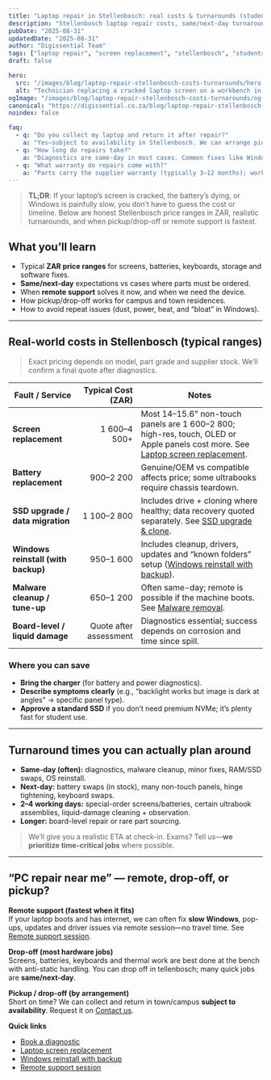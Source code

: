 ```yaml
---
title: "Laptop repair in Stellenbosch: real costs & turnarounds (student-friendly guide)"
description: "Stellenbosch laptop repair costs, same/next-day turnarounds, and when pickup, drop-off or remote support makes sense—screens, batteries, slow Windows."
pubDate: "2025-08-31"
updatedDate: "2025-08-31"
author: "Digissential Team"
tags: ["laptop repair", "screen replacement", "stellenbosch", "students"]
draft: false

hero:
  src: "/images/blog/laptop-repair-stellenbosch-costs-turnarounds/hero.webp"
  alt: "Technician replacing a cracked laptop screen on a workbench in Stellenbosch"
ogImage: "/images/blog/laptop-repair-stellenbosch-costs-turnarounds/og-1200x630.jpg"
canonical: "https://digissential.co.za/blog/laptop-repair-stellenbosch-costs-turnarounds/"
noindex: false

faq:
  - q: "Do you collect my laptop and return it after repair?"
    a: "Yes—subject to availability in Stellenbosch. We can arrange pickup/drop-off for diagnostics, screen work and OS repairs. Ask on [/contact/](/contact/)."
  - q: "How long do repairs take?"
    a: "Diagnostics are same-day in most cases. Common fixes like Windows reinstalls are usually same/next-day. Screen and battery jobs depend on part availability—often next-day if in stock, 2–4 working days if we need to order."
  - q: "What warranty do repairs come with?"
    a: "Parts carry the supplier warranty (typically 3–12 months); workmanship is covered under our CPA-aligned guarantee. You’ll also get a job completion note and lawful e-waste handling where applicable."
---
```


> **TL;DR**: If your laptop’s screen is cracked, the battery’s dying, or Windows is painfully slow, you don’t have to guess the cost or timeline. Below are honest Stellenbosch price ranges in ZAR, realistic turnarounds, and when pickup/drop-off or remote support is fastest.

## What you’ll learn
- Typical **ZAR price ranges** for screens, batteries, keyboards, storage and software fixes.
- **Same/next-day** expectations vs cases where parts must be ordered.
- When **remote support** solves it now, and when we need the device.
- How pickup/drop-off works for campus and town residences.
- How to avoid repeat issues (dust, power, heat, and “bloat” in Windows).

---

## Real-world costs in Stellenbosch (typical ranges)

> Exact pricing depends on model, part grade and supplier stock. We’ll confirm a final quote after diagnostics.

| Fault / Service | Typical Cost (ZAR) | Notes |
|---|---:|---|
| **Screen replacement** | 1 600–4 500+ | Most 14–15.6" non-touch panels are 1 600–2 800; high-res, touch, OLED or Apple panels cost more. See [Laptop screen replacement](/services/laptop-screen-replacement-labour/). |
| **Battery replacement** | 900–2 200 | Genuine/OEM vs compatible affects price; some ultrabooks require chassis teardown. |
| **SSD upgrade / data migration** | 1 100–2 800 | Includes drive + cloning where healthy; data recovery quoted separately. See [SSD upgrade & clone](/services/ssd-upgrade-bundle-clone-swap/). |
| **Windows reinstall (with backup)** | 950–1 600 | Includes cleanup, drivers, updates and “known folders” setup ([Windows reinstall with backup](/services/windows-reinstall-with-backup/)). |
| **Malware cleanup / tune-up** | 650–1 200 | Often same-day; remote is possible if the machine boots. See [Malware removal](/services/virus-malware-removal/). |
| **Board-level / liquid damage** | Quote after assessment | Diagnostics essential; success depends on corrosion and time since spill. |

### Where you can save
- **Bring the charger** (for battery and power diagnostics).
- **Describe symptoms clearly** (e.g., “backlight works but image is dark at angles” → specific panel type).
- **Approve a standard SSD** if you don’t need premium NVMe; it’s plenty fast for student use.

---

## Turnaround times you can actually plan around

- **Same-day (often):** diagnostics, malware cleanup, minor fixes, RAM/SSD swaps, OS reinstall.  
- **Next-day:** battery swaps (in stock), many non-touch panels, hinge tightening, keyboard swaps.  
- **2–4 working days:** special-order screens/batteries, certain ultrabook assemblies, liquid-damage cleaning + observation.  
- **Longer:** board-level repair or rare part sourcing.

> We’ll give you a realistic ETA at check-in. Exams? Tell us—**we prioritize time-critical jobs** where possible.

---

## “PC repair near me” — remote, drop-off, or pickup?

**Remote support (fastest when it fits)**  
If your laptop boots and has internet, we can often fix **slow Windows**, pop-ups, updates and driver issues via remote session—no travel time. See [Remote support session](/services/remote-support-setup/).

**Drop-off (most hardware jobs)**  
Screens, batteries, keyboards and thermal work are best done at the bench with anti-static handling. You can drop off in tellenbosch; many quick jobs are **same/next-day**.

**Pickup / drop-off (by arrangement)**  
Short on time? We can collect and return in town/campus **subject to availability**. Request it on [Contact us](/contact/).

**Quick links**  
- [Book a diagnostic](/services/diagnostic-in-shop/)  
- [Laptop screen replacement](/services/laptop-screen-replacement-labour/)  
- [Windows reinstall with backup](/services/windows-reinstall-with-backup/)  
- [Remote support session](/services/remote-support-setup/)  

